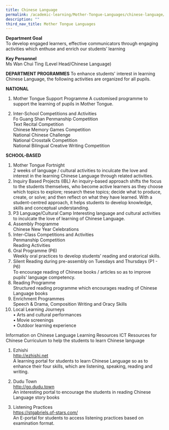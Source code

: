 ```yaml
---
title: Chinese Language
permalink: /academic-learning/Mother-Tongue-Languages/chinese-language/
description: ""
third_nav_title: Mother Tongue Languages
---
```

**Department Goal**   
To develop engaged learners, effective communicators through engaging activities which enthuse and enrich our students’ learning 
  
**Key Personnel** <br>
Ms Wan Chui Ting (Level Head/Chinese Language)

**DEPARTMENT PROGRAMMES**
To enhance students' interest in learning Chinese Language, the following activities are organized for all pupils.

**NATIONAL**
1) Mother Tongue Support Programme
A customised programme to support the learning of pupils in Mother Tongue.

2) Inter-School Competitions and Activities<br>
Fo Guang Shan Penmanship Competition <br>
Text Recital Competition <br>
Chinese Memory Games Competition <br>
National Chinese Challenge <br>
National Crosstalk Competition <br>
National Bilingual Creative Writing Competition<br>

**SCHOOL-BASED**
1) Mother Tongue Fortnight <br>
2 weeks of language / cultural activities to inculcate the love and interest in the learning Chinese Language through related activities.
2) Inquiry Based Projects (IBL)
An inquiry-based approach shifts the focus to the students themselves, who become active learners as they choose which topics to explore; research these topics; decide what to produce, create, or solve; and then reflect on what they have learned. With a student-centred approach, it helps students to develop knowledge, skills and conceptual understanding.
3) P3 Language/Cultural Camp
Interesting language and cultural activities to inculcate the love of learning of Chinese Language. 
4) Assembly Programme <br>
Chinese New Year Celebrations
5) Inter-Class Competitions and Activities <br>
Penmanship Competition <br>
Reading Activities
6) Oral Programme (P6) <br>
Weekly oral practices to develop students’ reading and oratorical skills.
7) Silent Reading during pre-assembly on Tuesdays and Thursdays (P1 - P6) <br>
To encourage reading of Chinese books / articles so as to improve pupils' language competency.
8) Reading Programme <br>
Structured reading programme which encourages reading of Chinese Language books
9) Enrichment Programmes <br>
Speech & Drama, Composition Writing and Oracy Skills
10) Local Learning Journeys <br>
•	Arts and cultural performances <br>
•	Movie screenings <br>
•	Outdoor learning experience

Information on Chinese Language Learning Resources
ICT Resources for Chinese Curriculum to help the students to learn Chinese language

1.	Ezhishi <br>
http://ezhishi.net <br>
A learning portal for students to learn Chinese Language so as to enhance their four skills, which are listening, speaking, reading and writing.

2.	Dudu Town <br>
http://go.dudu.town <br>
An interesting portal to encourage the students in reading Chinese Language story books

3.	Listening Practices <br>
https://stgabriels.of-stars.com/ <br>
An E-portal for students to access listening practices based on examination format.
